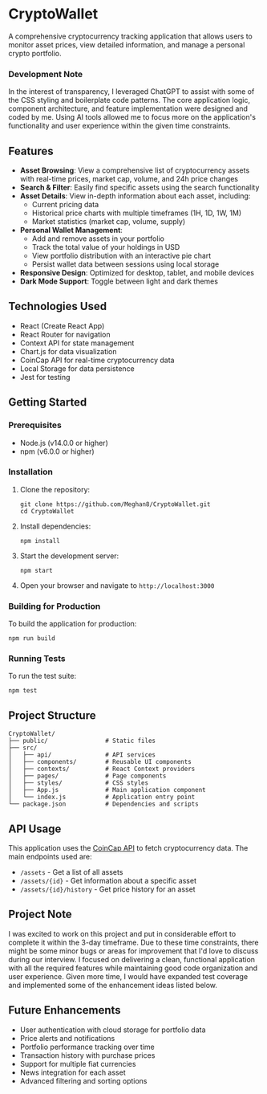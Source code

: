 # CryptoWallet

A comprehensive cryptocurrency tracking application that allows users to monitor asset prices, view detailed information, and manage a personal crypto portfolio.

### Development Note

In the interest of transparency, I leveraged ChatGPT to assist with some of the CSS styling and boilerplate code patterns. The core application logic, component architecture, and feature implementation were designed and coded by me. Using AI tools allowed me to focus more on the application's functionality and user experience within the given time constraints.

## Features

- **Asset Browsing**: View a comprehensive list of cryptocurrency assets with real-time prices, market cap, volume, and 24h price changes
- **Search & Filter**: Easily find specific assets using the search functionality
- **Asset Details**: View in-depth information about each asset, including:
  - Current pricing data
  - Historical price charts with multiple timeframes (1H, 1D, 1W, 1M)
  - Market statistics (market cap, volume, supply)
- **Personal Wallet Management**:
  - Add and remove assets in your portfolio
  - Track the total value of your holdings in USD
  - View portfolio distribution with an interactive pie chart
  - Persist wallet data between sessions using local storage
- **Responsive Design**: Optimized for desktop, tablet, and mobile devices
- **Dark Mode Support**: Toggle between light and dark themes

## Technologies Used

- React (Create React App)
- React Router for navigation
- Context API for state management
- Chart.js for data visualization
- CoinCap API for real-time cryptocurrency data
- Local Storage for data persistence
- Jest for testing

## Getting Started

### Prerequisites

- Node.js (v14.0.0 or higher)
- npm (v6.0.0 or higher)

### Installation

1. Clone the repository:
   ```
   git clone https://github.com/Meghan8/CryptoWallet.git
   cd CryptoWallet
   ```

2. Install dependencies:
   ```
   npm install
   ```

3. Start the development server:
   ```
   npm start
   ```

4. Open your browser and navigate to `http://localhost:3000`

### Building for Production

To build the application for production:

```
npm run build
```

### Running Tests

To run the test suite:

```
npm test
```

## Project Structure

```
CryptoWallet/
├── public/                # Static files
├── src/
│   ├── api/               # API services
│   ├── components/        # Reusable UI components
│   ├── contexts/          # React Context providers
│   ├── pages/             # Page components
│   ├── styles/            # CSS styles
│   ├── App.js             # Main application component
│   └── index.js           # Application entry point
└── package.json           # Dependencies and scripts
```

## API Usage

This application uses the [CoinCap API](https://docs.coincap.io/) to fetch cryptocurrency data. The main endpoints used are:

- `/assets` - Get a list of all assets
- `/assets/{id}` - Get information about a specific asset
- `/assets/{id}/history` - Get price history for an asset

## Project Note

I was excited to work on this project and put in considerable effort to complete it within the 3-day timeframe. Due to these time constraints, there might be some minor bugs or areas for improvement that I'd love to discuss during our interview. I focused on delivering a clean, functional application with all the required features while maintaining good code organization and user experience. Given more time, I would have expanded test coverage and implemented some of the enhancement ideas listed below.

## Future Enhancements

- User authentication with cloud storage for portfolio data
- Price alerts and notifications
- Portfolio performance tracking over time
- Transaction history with purchase prices
- Support for multiple fiat currencies
- News integration for each asset
- Advanced filtering and sorting options